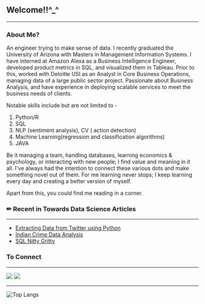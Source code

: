 ## Welcome!!^_^
---

### About Me?

An engineer trying to make sense of data. I recently graduated the University of Arizona with Masters in Management Information Systems. I have interned at Amazon Alexa as a Business Intelligence Engineer, developed product metrics in SQL, and visualized them in Tableau. Prior to this, worked with Deloitte USI as an Analyst in Core Business Operations, managing data of a large public sector project. Passionate about Business Analysis, and have experience in deploying scalable services to meet the business needs of clients.

Notable skills include but are not limited to -
1. Python/R
2. SQL
3. NLP (sentiment analysis), CV ( action detection)
4. Machine Learning(regression and classification algorithms)
5. JAVA

Be it managing a team, handling databases, learning economics & psychology, or interacting with new people; I find value and meaning in it all. I've always had the intention to connect these various dots and make something novel out of them. For me learning never stops; I keep learning every day and creating a better version of myself.

Apart from this, you could find me reading in a corner.


### ✏ Recent in Towards Data Science Articles
____

* [Extracting Data from Twitter using Python](https://towardsdatascience.com/extracting-data-from-twitter-using-python-5ab67bff553a)
* [Indian Crime Data Analysis](https://towardsdatascience.com/indian-crime-data-analysis-85d3afdc0ceb)
* [SQL Nitty Gritty](https://medium.com/@shivanidandir/sql-nitty-gritty-8ef88ee9909a)



### To Connect
---

[<img src="https://img.shields.io/badge/medium-%2312100E.svg?&style=for-the-badge&logo=medium&logoColor=white" />](https://medium.com/shivanidandir)  [<img src="https://img.shields.io/badge/linkedin-%230077B5.svg?&style=for-the-badge&logo=linkedin&logoColor=white" />](https://www.linkedin.com/in/shivanidandir/)


----

![Top Langs](https://github-readme-stats.vercel.app/api/top-langs/?username=shivanidandir)
